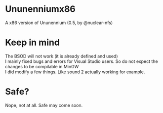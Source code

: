 # Ununenniumx86
A x86 version of Ununennium (0.5, by @nuclear-nfs)

# Keep in mind
The BSOD will not work (it is already defined and used)<br>
I mainly fixed bugs and errors for Visual Studio users. So do not expect the changes to be compilable in MinGW<br>
I did modify a few things. Like sound 2 actually working for example.

# Safe?
Nope, not at all. Safe may come soon.
